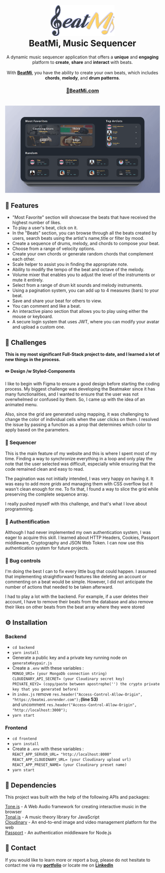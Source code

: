 <h1 align="center">
<a href="http://beatmi.com">
<img height="100" src="https://github.com/FabienD0/FinalProject-BeatMi/blob/main/beatMiLogo.png"><br/>
</a>
BeatMi, Music Sequencer 
</h1>

<p align="center">A dynamic music sequencer application that offers a <b>unique</b> and <b>engaging</b> platform to <b>create</b>, <b>share</b> and <b>interact</b> with beats.<br/><br/>With <b><a href="http://beatmi.com">BeatMi</a></b>, you have the ability to create your own beats, which includes <b>chords</b>, <b>melody</b>, and <b>drum patterns</b>.</p>



### <b><a href="http://beatmi.com"><p align="center">🔗BeatMi.com</p></a></b>

#

<p align="center">
<a href="http://BeatMi.com">
<img align="center" src="https://github.com/FabienD0/FinalProject-BeatMi/blob/main/beatMiGif.gif">
</a>
</p>

## 📝 Features
- "Most Favorite" section will showcase the beats that have received the highest number of likes.
- To play a user's beat, click on it.
- In the "Beats" section, you can browse through all the beats created by users, search beats using the artist's name,title or filter by mood.
- Create a sequence of drums, melody, and chords to compose your beat.
- Choose from a range of velocity options.
- Create your own chords or generate random chords that complement each other.
- Scale helper to assist you in finding the appropriate note.
- Ability to modify the tempo of the beat and octave of the melody.
- Volume mixer that enables you to adjust the level of the instruments or mute it entirely.
- Select from a range of drum kit sounds and melody instruments.
- Using a pagination system, you can add up to 4 measures (bars) to your beat.
- Save and share your beat for others to view.
- You can comment and like a beat.
- An interactive piano section that allows you to play using either the mouse or keyboard.
- A secure login system that uses JWT, where you can modify your avatar and upload a custom one.

## 🔨 Challenges

<b>This is my most significant Full-Stack project to date, and I learned a lot of new things in the process.</b>

#### ✏️ Design /w Styled-Components
I like to begin with Figma to ensure a good design before starting the coding process. My biggest challenge was developing the Beatmaker since it has many functionalities, and I wanted to ensure that the user was not overwhelmed or confused by them. So, I came up with the idea of an animated menu. 

Also, since the grid are generated using mapping, it was challenging to change the color of individual cells when the user clicks on them. I resolved the issue by passing a function as a prop that determines which color to apply based on the parameters.

### 🎹 Sequencer
This is the main feature of my website and this is where I spent most of my time. Finding a way to synchronize everything in a loop and only play the note that the user selected was difficult, especially while ensuring that the code remained clean and easy to read. 

The pagination was not initially intended, I was very happy on having it. It was easy to add more <i>grids</i> and managing them with CSS overflow but it wasn't clean enough for me. To fix that, I found a way to slice the grid while preserving the complete sequence array.

I really pushed myself with this challenge, and that's what I love about programming.

### 🔑 Authentification

Although I had never implemented my own authentication system, I was eager to acquire this skill. I learned about HTTP Headers, Cookies, Passport middleware, Cryptography and JSON Web Token. I can now use this authentication system for future projects.

### 🐛 Bug controls
I'm doing the best I can to fix every little bug that could happen. I assumed that implementing straightforward features like deleting an account or commenting on a beat would be simple. However, I did not anticipate the number of actions that needed to be taken afterward. 

I had to play a lot with the backend. For example, if a user deletes their account, I have to remove their beats from the database and also remove their likes on other beats from the beat array where they were stored

## ⚙️ Installation

### Backend
- ``cd backend``
- ``yarn install``
- Generate a public key and a private key running node on ``generateKeypair.js``
- Create a `.env` with these variables :<br/>
``MONGO_URI= (your MongoDb connection string)``<br/>
``CLOUDINARY_API_SECRET= (your Cloudinary secret key)``<br/>
``PRIVATE_KEY2= (copy/paste between apostrophe('') the crypto private key that you generated before) ``<br/>
- in ``index.js`` remove ``res.header("Access-Control-Allow-Origin", "https://beatmi.onrender.com");``<b>(line 53)</b><br/> and uncomment ``res.header("Access-Control-Allow-Origin", "http://localhost:3000");``
- ``yarn start``

### Frontend
- ``cd frontend``
- ``yarn install``
- Create a `.env` with these variables :<br/>
``REACT_APP_SERVER_URL= "http://localhost:8000"``<br/>
``REACT_APP_CLOUDINARY_URL= (your Cloudinary upload url)``<br/>
``REACT_APP_PRESET_NAME= (your Cloudinary preset name)``<br/>
- ``yarn start``
## 📖 Dependencies

This project was built with the help of the following APIs and packages:

<a href="https://tonejs.github.io/">Tone.js</a> - A Web Audio framework for creating interactive music in the browser<br/>
<a href="https://github.com/tonaljs/tonal">Tonal.js</a> - A music theory library for JavaScript<br/>
<a href="https://cloudinary.com/">Cloudinary</a> - An end-to-end image and video management platform for the web<br/>
<a href="http://www.passportjs.org/">Passport</a> - An authentication middleware for Node.js<br/>

## 📧 Contact

If you would like to learn more or report a bug, please do not hesitate to contact me via my <b><a href="http://www.FabienD.ca">portfolio</a></b> or locate me on <b><a href="https://www.linkedin.com/in/fabien-developer/">LinkedIn</a></b>
